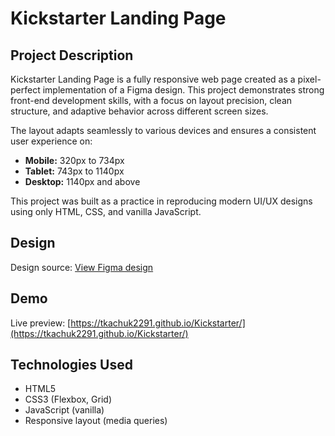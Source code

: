 # Kickstarter Landing Page

## Project Description

Kickstarter Landing Page is a fully responsive web page created as a pixel-perfect implementation of a Figma design.
This project demonstrates strong front-end development skills, with a focus on layout precision, clean structure, and adaptive behavior across different screen sizes.

The layout adapts seamlessly to various devices and ensures a consistent user experience on:
- **Mobile:** 320px to 734px
- **Tablet:** 743px to 1140px
- **Desktop:** 1140px and above

This project was built as a practice in reproducing modern UI/UX designs using only HTML, CSS, and vanilla JavaScript.

## Design

Design source:
[View Figma design](https://www.figma.com/file/Ujp7bCFuvuJlkn8TSbQPSZ/%E2%84%9611-(kickstarter)?node-id=19655%3A3)

## Demo

Live preview:
[https://tkachuk2291.github.io/Kickstarter/](https://tkachuk2291.github.io/Kickstarter/)

## Technologies Used

- HTML5
- CSS3 (Flexbox, Grid)
- JavaScript (vanilla)
- Responsive layout (media queries)

